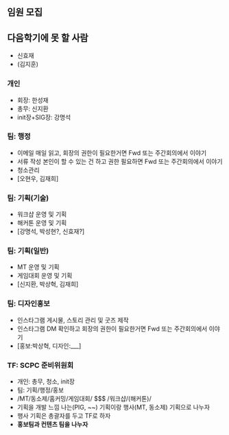 ## 임원 모집

## 다음학기에 못 할 사람
- 신효재
- (김지훈)

### 개인
- 회장: 한성재
- 총무: 신지환
- init장+SIG장: 강명석

### 팀: 행정
- 이메일 매일 읽고, 회장의 권한이 필요한거면 Fwd 또는 주간회의에서 이야기
- 서류 작성 본인이 할 수 있는 건 하고 권한 필요하면 Fwd 또는 주간회의에서 이야기
- 청소관리 
- [오현우, 김재희]

### 팀: 기획(기술)
- 워크샵 운영 및 기획
- 해커톤 운영 및 기획
- [강명석, 박성현?, 신효재?]

### 팀: 기획(일반)
- MT 운영 및 기획
- 게임대회 운영 및 기획
- [신지환, 박상혁, 김재희]

### 팀: 디자인홍보
- 인스타그램 게시물, 스토리 관리 및 굿즈 제작
- 인스타그램 DM 확인하고 회장의 권한이 필요한거면 Fwd 또는 주간회의에서 이야기
- [홍보:박상혁, 디자인:___]

### TF: SCPC 준비위원회




- 개인: 총무, 청소, init장
- 팀: 기획/행정/홍보
- /MT/동소제/홈커밍/게임대회/ $$$ /워크샵/(해커톤)/
- 기획을 개발 느낌 나는(PIG, ~~) 기획이랑 행사(MT, 동소제) 기획으로 나누자
- 행사 기획은 총괄자를 두고 TF로 하자
- **홍보팀과 컨텐츠 팀을 나누자**